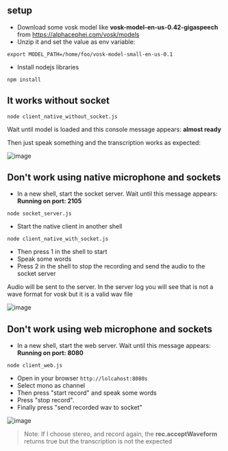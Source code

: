 ## setup

- Download some vosk model like **vosk-model-en-us-0.42-gigaspeech** from  https://alphacephei.com/vosk/models 
- Unzip it and set the value as env variable:

```
export MODEL_PATH=/home/foo/vosk-model-small-en-us-0.1
```
- Install nodejs libraries

```
npm install
```

## It works without socket

```
node client_native_without_socket.js
```

Wait until model is loaded and this console message appears: **almost ready**

Then just speak something and the transcription works as expected:

![image](https://gist.github.com/assets/3322836/bb213b29-2c8b-43aa-8fa1-24bb0ccce3f0)

## Don't work using native microphone and sockets

- In a new shell, start the socket server. Wait until this message appears: **Running on port: 2105**

```
node socket_server.js
```

- Start the native client in another shell

```
node client_native_with_socket.js
```

- Then press 1 in the shell to start
- Speak some words
- Press 2 in the shell to stop the recording and send the audio to the socket server

Audio will be sent to the server. In the server log you will see that is not a wave format for vosk but it is a valid wav file

![image](https://gist.github.com/assets/3322836/62ac9622-0ee8-4e58-9c6b-52d5b7d9a455)

## Don't work using web microphone and sockets

- In a new shell, start the web server. Wait until this message appears: **Running on port: 8080**

```
node client_web.js
```

- Open in your browser `http://lolcahost:8080s`
- Select mono as channel
- Then press "start record" and speak some words
- Press "stop record".
- Finally press "send recorded wav to socket"

![image](https://gist.github.com/assets/3322836/bd88a95d-f41d-42e5-9f6a-0ab31f8c37dc)

> Note: If I choose stereo, and record again, the **rec.acceptWaveform** returns true but the transcription is not the expected